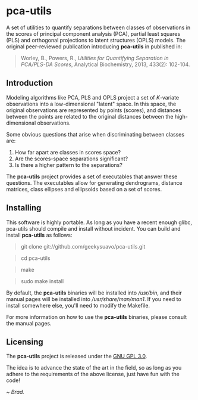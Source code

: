 # pca-utils

A set of utilities to quantify separations between classes of observations
in the scores of principal component analysis (PCA), partial least squares
(PLS) and orthogonal projections to latent structures (OPLS) models. The
original peer-reviewed publication introducing **pca-utils** in published
in:

> Worley, B., Powers, R., _Utilities for Quantifying Separation in PCA/PLS-DA
> Scores_, Analytical Biochemistry, 2013, 433(2): 102-104.

## Introduction

Modeling algorithms like PCA, PLS and OPLS project a set of _K_-variate
observations into a low-dimensional "latent" space. In this space, the
original observations are represented by points (scores), and distances
between the points are related to the original distances between the
high-dimensional observations.

Some obvious questions that arise when discriminating between classes are:

1. How far apart are classes in scores space?
2. Are the scores-space separations significant?
3. Is there a higher pattern to the separations?

The **pca-utils** project provides a set of executables that answer these
questions. The executables allow for generating dendrograms, distance
matrices, class ellipses and ellipsoids based on a set of scores.

## Installing

This software is highly portable. As long as you have a recent enough glibc,
pca-utils should compile and install without incident. You can build and
install **pca-utils** as follows:

> git clone git://github.com/geekysuavo/pca-utils.git

> cd pca-utils

> make

> sudo make install

By default, the **pca-utils** binaries will be installed into _/usr/bin_,
and their manual pages will be installed into _/usr/share/man/man1_. If you
need to install somewhere else, you'll need to modify the Makefile.

For more information on how to use the **pca-utils** binaries, please consult
the manual pages.

## Licensing

The **pca-utils** project is released under the [GNU GPL 3.0](LICENSE).

The idea is to advance the state of the art in the field, so as long as you
adhere to the requirements of the above license, just have fun with the code!

*~ Brad.*

